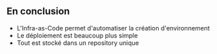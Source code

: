 ## En conclusion

- L'Infra-as-Code permet d'automatiser la création d'environnement
- Le déploiement est beaucoup plus simple
- Tout est stocké dans un repository unique